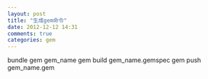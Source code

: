 ```yaml
---
layout: post
title: "生成gem命令"
date: 2012-12-12 14:31
comments: true
categories: gem
---
```


<per>
	bundle gem gem_name
	gem build gem_name.gemspec
	gem push gem_name.gem
</per>

